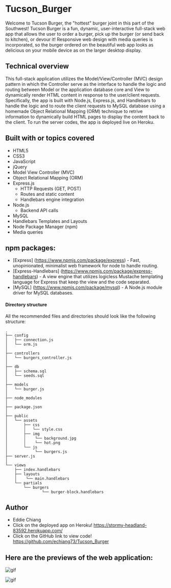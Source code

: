 # Tucson_Burger
Welcome to Tucson Burger, the "hottest" burger joint in this part of the Southwest! Tucson Burger is a fun, dynamic, user-interactive full-stack web app that allows the user to order a burger, pick up the burger (or send back to kitchen), or devour it!  Responsive web design with media queries is incorporated, so the burger ordered on the beautiful web app looks as delicious on your mobile device as on the larger desktop display.

## Technical overview
This full-stack application utilizes the Model/View/Controller (MVC) design pattern in which the Controller serve as the interface to handle the logic and routing between Model or the application database core and View to dynamically render HTML content in response to the user/client requests. Specifically, the app is built with Node.js, Express.js, and Handlebars to handle the logic and to route the client requests to MySQL database using a homemade Object Relational Mapping (ORM) technique to retrive information to dynamically build HTML pages to display the content back to the client.  To run the server codes, the app is deployed live on Heroku.

## Built with or topics covered
* HTML5
* CSS3
* JavaScript
* jQuery
* Model View Controller (MVC)
* Object Relational Mapping (ORM)
* Express.js
    * HTTP Requests (GET, POST)
    * Routes and static content
    * Handlebars engine integration
* Node.js
    * Backend API calls
* MySQL
* Handlebars Templates and Layouts
* Node Package Manager (npm)
* Media queries

## npm packages: 
* [Express] (https://www.npmjs.com/package/express) - Fast, unopinionated, minimalist web framework for node to handle routing.
* [Express-Handlebars] (https://www.npmjs.com/package/express-handlebars) - A view engine that utilizes logicless Mustache templating language for Express that keep the view and the code separated.
* [MySQL] (https://www.npmjs.com/package/mysql) - A Node.js module driver for MySQL databases.

#### Directory structure

All the recommended files and directories should look like the following structure:

```
.
├── config
│   ├── connection.js
│   └── orm.js
│
├── controllers
│   └── burgers_controller.js
│
├── db
│   ├── schema.sql
│   └── seeds.sql
│
├── models
│   └── burger.js
│
├── node_modules
│
├── package.json
│
├── public
│   └── assets
│       ├── css
│       │   └── style.css
│       ├── img
│       │    └── background.jpg
│       │    └── hot.png
│       └── js
│            └── burgers.js
├── server.js
│
└── views
    ├── index.handlebars
    ├── layouts
    │    └── main.handlebars
    └── partials
        └── burgers
                └── burger-block.handlebars
```

## Author
* Eddie Chiang
* Click on the deployed app on Heroku!
https://stormy-headland-83592.herokuapp.com/
* Click on the GitHub link to view code!
https://github.com/echiang73/Tucson_Burger


## Here are the previews of the web application:

![](app/public/assets/images/webpreview.gif "gif")

![](app/public/assets/images/mobilepreview.gif "gif")
